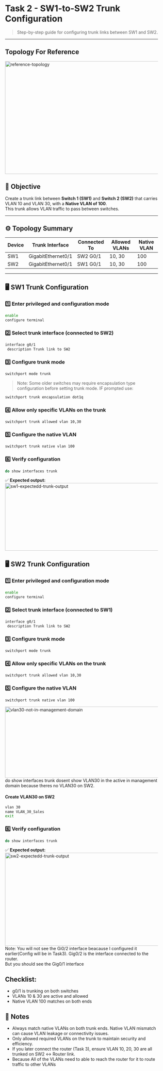 # Task 2 - SW1-to-SW2 Trunk Configuration

> Step-by-step guide for configuring trunk links between SW1 and SW2.  

---
## Topology For Reference
<img width="697" height="372" alt="reference-topology" src="https://github.com/user-attachments/assets/c64869de-2df8-4dec-b6bf-800a227522ee" />
<br/>


## 🧩 Objective
Create a trunk link between **Switch 1 (SW1)** and **Switch 2 (SW2)** that carries VLAN 10 and VLAN 30, with a **Native VLAN of 100**.  
This trunk allows VLAN traffic to pass between switches.

---

## ⚙️ Topology Summary
| Device | Trunk Interface | Connected To | Allowed VLANs | Native VLAN |
|---------|----------------|---------------|----------------|--------------|
| SW1 | GigabitEthernet0/1 | SW2 G0/1 | 10, 30 | 100 |
| SW2 | GigabitEthernet0/1 | SW1 G0/1 | 10, 30 | 100 |

---

## 🖥️ SW1 Trunk Configuration

### 1️⃣ Enter privileged and configuration mode
```bash
enable
configure terminal
```

### 2️⃣ Select trunk interface (connected to SW2)
```bash
interface g0/1
 description Trunk link to SW2
```

### 3️⃣ Configure trunk mode
```bash
switchport mode trunk
```
> Note: Some older switches may require encapsulation type configuration before setting trunk mode. IF prompted use:

```bash
switchport trunk encapsulation dot1q
```

### 4️⃣ Allow only specific VLANs on the trunk
```bash
switchport trunk allowed vlan 10,30
```

### 5️⃣ Configure the native VLAN
```bash
switchport trunk native vlan 100
```

### 6️⃣ Verify configuration
```bash
do show interfaces trunk
```

✅ **Expected output:** <br/>
<img width="689" height="223" alt="sw1-expectedd-trunk-output" src="https://github.com/user-attachments/assets/71898dca-f803-452d-9953-70043bba6893" />


## 🖥️ SW2 Trunk Configuration

### 1️⃣ Enter privileged and configuration mode
```bash
enable
configure terminal
```

### 2️⃣ Select trunk interface (connected to SW1)
```bash
interface g0/1
 description Trunk link to SW2
```

### 3️⃣ Configure trunk mode
```bash
switchport mode trunk
```
### 4️⃣ Allow only specific VLANs on the trunk
```bash
switchport trunk allowed vlan 10,30
```
### 5️⃣ Configure the native VLAN
```bash
switchport trunk native vlan 100
```

<img width="712" height="235" alt="vlan30-not-in-management-domain" src="https://github.com/user-attachments/assets/caf11ae1-2c51-4c41-8844-7ff8180905c4" />
<br/>
do show interfaces trunk dosent show VLAN30 in the active in management domain because theres no VLAN30 on SW2.

#### Create VLAN30 on SW2
```bash
vlan 30
name VLAN_30_Sales
exit
```

### 6️⃣ Verify configuration
```bash
do show interfaces trunk
```

✅ **Expected output:** <br/>
<img width="710" height="307" alt="sw2-expectedd-trunk-output" src="https://github.com/user-attachments/assets/a649102a-31ff-4f38-a8f4-37b6784d3986" />
<br/>
Note: You will not see the Gi0/2 interface beacause I configured it earlier(Config will be in Task3). Gig0/2 is the interface connected to the router. <br/>
But you should see the Gig0/1 interface


## Checklist:
- g0/1 is trunking on both switches
- VLANs 10 & 30 are active and allowed
- Native VLAN 100 matches on both ends

## 🧠 Notes
- Always match native VLANs on both trunk ends. Native VLAN mismatch can cause VLAN leakage or connectivity issues.
- Only allowed required VLANs on the trunk to maintain security and efficiency.
- If you later connect the router (Task 3), ensure VLAN 10, 20, 30 are all trunked on SW2 ↔ Router link.
- Because All of the VLANs need to able to reach the router for it to route traffic to other VLANs
